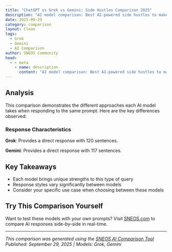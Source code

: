 ```yaml
---
title: "ChatGPT vs Grok vs Gemini: Side Hustles Comparison 2025"
description: "AI model comparison: Best AI-powered side hustles to make $1000/month in 2025..."
date: 2025-09-29
category: comparison
layout: Clean
tags:
  - Grok
  - Gemini
  - AI Comparison
author: SNEOS Community
head:
  - - meta
    - name: description
      content: "AI model comparison: Best AI-powered side hustles to make $1000/month in 2025..."
---
```


<ChatComparison
  title="ChatGPT vs Grok vs Gemini: Side Hustles Comparison 2025"
  prompt="Best AI-powered side hustles to make $1000/month in 2025"
  :responses='{
    "Grok": "In 2025, AI-powered side hustles are expected to continue growing as advanced tools become more accessible, user-friendly, and integrated into various industries. Making $1,000/month through AI-driven side hustles is achievable with the right strategy, consistency, and leveraging emerging technologies. Below are some of the best AI-powered side hustles, along with actionable steps to get started, potential earnings, and tools to use. These ideas cater to different skill levels and time commitments.\n\n---\n\n### 1. AI-Generated Content Creation (Writing, Blogs, Copywriting)\n**Why it works:** AI tools like ChatGPT, Jasper, and Writesonic can help generate high-quality written content quickly, such as blog posts, social media captions, email campaigns, or eBooks. You can use these as a starting point and add your personal touch or editing skills to create value for clients.\n\n**How to start:**\n- Learn to use AI writing tools to draft content and refine it with your creativity or niche expertise (e.g., SEO, storytelling).\n- Offer services on platforms like Upwork, Fiverr, or PeoplePerHour as a freelance writer or copywriter.\n- Target small businesses, eCommerce stores, or bloggers who need content for websites, ads, or newsletters.\n- Create and monetize your own blog or niche site using AI to generate content, then earn via affiliate marketing or ads.\n\n**Potential Earnings:** $500\u2013$2,000/month\n- Charge $50\u2013$200 per blog post or $20\u2013$100 per social media content package. At 5\u201310 clients a month, you can easily hit $1,000.\n- Affiliate marketing or ads on your blog can earn $200\u2013$1,000/month with consistent traffic.\n\n**Tools:** ChatGPT (free/paid), Jasper ($39/month), Grammarly (for editing), Canva (for visuals).\n\n**Time Commitment:** 10\u201320 hours/week initially; scales down with experience.\n\n---\n\n### 2. AI-Powered Graphic Design and Digital Art\n**Why it works:** AI design tools like MidJourney, DALL\u00B7E, and Canva\u2019s AI features allow non-designers to create stunning visuals, logos, NFT art, or social media graphics. Demand for custom designs continues to rise for branding, marketing, and personal use.\n\n**How to start:**\n- Use AI art generators to create unique designs or illustrations based on client prompts or trending styles.\n- Sell services on Fiverr or Etsy (e.g., custom logos, posters, or digital art for NFTs).\n- Create print-on-demand products (t-shirts, mugs) with AI-generated designs and sell via platforms like Redbubble or Teespring.\n- Build a portfolio on Instagram or Behance to attract clients.\n\n**Potential Earnings:** $500\u2013$1,500/month\n- Charge $30\u2013$100 per design or artwork. 10\u201315 projects/month can hit $1,000.\n- Print-on-demand sales can add $200\u2013$500/month with popular designs.\n\n**Tools:** MidJourney ($10/month), DALL\u00B7E (via OpenAI), Adobe Express, Canva Pro ($12.99/month).\n\n**Time Commitment:** 10\u201315 hours/week.\n\n---\n\n### 3. AI-Driven Social Media Management\n**Why it works:** Businesses need consistent social media presence, and AI tools can automate content creation, scheduling, and analytics, making it easier to manage multiple accounts as a side hustle.\n\n**How to start:**\n- Use AI tools like Buffer, Hootsuite, or Lately.ai to create posts, captions, and schedules for clients.\n- Offer packages that include content planning, posting, and basic engagement for small businesses or influencers.\n- Find clients on platforms like Upwork or by reaching out to local businesses.\n- Use AI to analyze trends and suggest viral content ideas for better engagement.\n\n**Potential Earnings:** $600\u2013$2,000/month\n- Charge $200\u2013$500/month per client for managing 2\u20133 social media accounts. With 3\u20135 clients, you can exceed $1,000.\n- Upsell add-ons like ad management for extra revenue.\n\n**Tools:** Buffer ($6/account/month), Hootsuite, Lately.ai, ChatGPT for captions.\n\n**Time Commitment:** 10\u201320 hours/week.\n\n---\n\n### 4. AI-Powered Online Courses or Educational Content\n**Why it works:** AI can help create course outlines, scripts for videos, quizzes, and marketing materials, allowing you to package your knowledge or research into sellable digital products. Online learning platforms continue to grow, with demand for niche courses.\n\n**How to start:**\n- Identify a skill or topic you\u2019re knowledgeable about (or research a trending niche using AI).\n- Use AI tools to draft course content, scripts, or presentations (e.g., ChatGPT for text, Descript for video editing).\n- Host courses on platforms like Udemy, Teachable, or Gumroad.\n- Market your course through social media or paid ads with AI-generated copy.\n\n**Potential Earnings:** $500\u2013$3,000/month\n- Price courses at $50\u2013$200. Sell 5\u201320 copies/month to hit $1,000.\n- Evergreen content can provide passive income over time.\n\n**Tools:** ChatGPT, Descript ($12/month), Canva for visuals, Teachable ($39/month).\n\n**Time Commitment:** 20\u201330 hours upfront; 5\u201310 hours/week for marketing and updates.\n\n---\n\n### 5. AI-Enhanced Freelance Video Editing or Voiceovers\n**Why it works:** AI tools can automate parts of video editing (e.g., cutting, captions) and generate synthetic voiceovers, making it easier to produce professional content for YouTubers, businesses, or podcasters without advanced skills.\n\n**How to start:**\n- Learn to use AI video editing tools like Descript or Runway to streamline editing tasks.\n- Use AI voiceover tools like Murf.ai or Synthesia to create professional narration.\n- Offer services on Fiverr or Upwork for video ads, YouTube content, or podcast intros.\n- Create a portfolio of sample work to attract clients.\n\n**Potential Earnings:** $500\u2013$1,500/month\n- Charge $50\u2013$150 per short video or voiceover project. 10 projects/month can net $1,000.\n- Recurring clients (e.g., YouTubers) can boost income.\n\n**Tools:** Descript ($12/month), Murf.ai ($19/month), Runway ($12/month), CapCut (free).\n\n**Time Commitment:** 15\u201325 hours/week.\n\n---\n\n### 6. AI-Powered E-commerce or Dropshipping\n**Why it works:** AI can help with product research, ad copy, customer service chatbots, and store optimization, making e-commerce more manageable for beginners. Dropshipping reduces inventory risks.\n\n**How to start:**\n- Use AI tools like ChatGPT or Jasper to write product descriptions and ad copy.\n- Leverage AI product research tools (e.g., Jungle Scout with AI features) to find trending items.\n- Set up a Shopify store and integrate AI chatbots for customer support (e.g., Tidio).\n- Market products via social media ads, using AI to target audiences.\n\n**Potential Earnings:** $500\u2013$2,000/month\n- Aim for $2,000\u2013$3,000 in sales with a 30\u201350% profit margin to hit $1,000/month after ad costs.\n- Scaling with trending products can increase revenue.\n\n**Tools:** Shopify ($39/month), ChatGPT, Tidio ($29/month), Jungle Scout ($49/month).\n\n**Time Commitment:** 15\u201320 hours/week initially; less with automation.\n\n---\n\n### 7. AI-Driven Virtual Assistant Services\n**Why it works:** AI can automate repetitive tasks like email management, scheduling, data entry, or research, allowing you to offer virtual assistant (VA) services efficiently to multiple clients.\n\n**How to start:**\n- Use AI tools like ChatGPT for drafting emails or research summaries.\n- Automate scheduling with tools like Calendly or AI-powered CRMs.\n- Market yourself on platforms like Virtual Assistant Jobs, Belay, or Upwork.\n- Target entrepreneurs, small businesses, or busy professionals.\n\n**Potential Earnings:** $500\u2013$1,500/month\n- Charge $20\u2013$40/hour. Working 10\u201315 hours/week for 2\u20133 clients can hit $1,000.\n- Package services for a flat monthly rate ($300\u2013$500/client).\n\n**Tools:** ChatGPT, Calendly (free), Notion with AI features ($10/month).\n\n**Time Commitment:** 10\u201320 hours/week.\n\n---\n\n### 8. AI-Powered Tutoring or Coaching\n**Why it works:** AI can help create lesson plans, quizzes, and personalized learning content, making it easier to tutor students or coach individuals in areas like language learning, coding, or personal development.\n\n**How to start:**\n- Use AI to develop teaching materials or practice exercises tailored to students\u2019 needs.\n- Offer one-on-one sessions via platforms like iTalki (languages), Wyzant (academic tutoring), or Coach.me (life coaching).\n- Promote services on social media or through local communities.\n- Use AI chatbots to answer common student queries, saving time.\n\n**Potential Earnings:** $500\u2013$1,500/month\n- Charge $25\u2013$50/hour. Tutor 5\u201310 hours/week to reach $1,000.\n- Group sessions or recorded lessons can scale income.\n\n**Tools:** ChatGPT, Quizlet with AI features, Zoom (free/paid).\n\n**Time Commitment:** 10\u201315 hours/week.\n\n---\n\n### General Tips to Succeed in AI-Powered Side Hustles\n1. **Upskill Quickly:** Spend a few hours learning how to use AI tools effectively via free YouTube tutorials or courses on Coursera/Udemy.\n2. **Niche Down:** Focus on a specific industry or audience (e.g., real estate content, fitness coaching) to",
    "Gemini": "Okay, let\u0027s explore some AI-powered side hustles with the potential to earn $1000/month in 2025. Keep in mind that the AI landscape is rapidly evolving, and success will depend on your skills, marketing efforts, and how well you adapt to new tools and trends. Also, $1000/month is achievable, but it will require consistent effort and strategic focus.\n\n**General Considerations for Success:**\n\n*   **Skill Development:** Don\u0027t rely solely on AI.  Human oversight, creativity, and prompt engineering are crucial. Invest in learning relevant skills like prompt writing, editing, marketing, and industry-specific knowledge.\n*   **Niche Down:**  Don\u0027t try to be everything to everyone. Focus on a specific niche where you can become an expert.\n*   **Marketing \u0026 Promotion:**  No matter how good your service, you need to market it.  Utilize social media, SEO, content marketing, and networking to attract clients.\n*   **Quality is Key:**  AI can help you be efficient, but you need to ensure your output is high-quality and meets client expectations.  Don\u0027t just blindly trust AI.\n*   **Adaptability:** The AI landscape is constantly changing. Stay updated on new tools and techniques to maintain a competitive edge.\n*   **Ethical Considerations:** Be transparent about using AI.  Don\u0027t pass off AI-generated content as entirely your own work.  Respect copyright and intellectual property.\n*   **Pricing Strategy:** Research your market and set competitive but profitable prices. Consider value-based pricing (charging based on the perceived value to the client).\n\n**AI-Powered Side Hustle Ideas (Potential for $1000/month in 2025):**\n\n**1.  AI-Powered Content Creation \u0026 Editing Services**\n\n*   **Concept:** Use AI tools to generate blog posts, articles, social media content, website copy, email marketing campaigns, and even scripts.  Then, *critically edit and refine* the AI output to ensure accuracy, clarity, and originality.  This is where your human skills are paramount.\n*   **AI Tools:**\n    *   **AI Writing Assistants:** Jasper, Copy.ai, Rytr, Scalenut, Article Forge (for generating drafts).\n    *   **Grammar \u0026 Style Checkers:** Grammarly, ProWritingAid (essential for editing AI output).\n    *   **SEO Optimization Tools:** Semrush, Ahrefs (for optimizing content for search engines).\n    *   **Image Generation:** Midjourney, DALL-E 2, Stable Diffusion (for creating visual content).\n*   **Niches:**\n    *   **SEO-optimized blog content for small businesses:**  Focus on local businesses, specific industries (e.g., real estate, healthcare, finance).\n    *   **Social media content for e-commerce brands:** Create engaging posts, captions, and product descriptions.\n    *   **Email marketing campaigns for startups:**  Develop compelling email sequences to nurture leads and drive sales.\n    *   **Technical Writing (with expert editing):** AI can assist in generating technical documentation, but human review is vital.\n*   **Earning Potential:** Charge per word, per article, or offer monthly content packages.  With consistent effort and targeted marketing, you can reach $1000/month.\n\n**2.  AI-Enhanced SEO Consulting**\n\n*   **Concept:** Use AI-powered tools to analyze websites, identify SEO opportunities, and develop strategies to improve search engine rankings.  Provide actionable recommendations to clients.\n*   **AI Tools:**\n    *   **SEO Audit Tools:** Semrush, Ahrefs, Surfer SEO (for identifying technical SEO issues and keyword opportunities).\n    *   **Keyword Research Tools:** Google Keyword Planner, AnswerThePublic (for finding relevant keywords).\n    *   **Content Optimization Tools:** Surfer SEO, Clearscope (for optimizing content for specific keywords).\n    *   **AI-Powered Link Building Tools:**  (Emerging) Tools that assist in finding link opportunities and outreach.  Requires careful human review.\n*   **Niches:**\n    *   **Local SEO for small businesses:** Help local businesses improve their visibility in local search results.\n    *   **E-commerce SEO:**  Optimize product pages and website structure for e-commerce stores.\n    *   **SEO for SaaS companies:**  Focus on improving organic traffic to SaaS websites.\n*   **Earning Potential:**  Charge per audit, offer monthly SEO packages, or get paid based on performance.\n\n**3.  AI-Driven Market Research \u0026 Insights**\n\n*   **Concept:** Utilize AI tools to analyze market trends, customer behavior, and competitor data. Provide valuable insights to businesses to help them make informed decisions.\n*   **AI Tools:**\n    *   **Market Research Platforms:**  Trend Hunter, CB Insights (for identifying emerging trends and market opportunities).\n    *   **Social Listening Tools:**  Brandwatch, Hootsuite Insights (for monitoring social media conversations and sentiment).\n    *   **Data Analysis Tools:**  Tableau, Power BI (for visualizing and interpreting data).\n    *   **AI-powered survey analysis:** (Emerging) Tools that can analyze open-ended survey responses.\n*   **Niches:**\n    *   **Trend forecasting for the fashion industry:** Identify upcoming trends and help fashion brands develop new products.\n    *   **Competitive analysis for startups:** Analyze the competitive landscape and help startups develop a competitive advantage.\n    *   **Customer sentiment analysis for restaurants:** Monitor online reviews and social media conversations to understand customer sentiment.\n*   **Earning Potential:**  Charge per report, offer monthly subscription services, or get paid based on the value of the insights provided.\n\n**4.  AI-Powered Video Editing \u0026 Production**\n\n*   **Concept:** Use AI tools to automate video editing tasks, such as transcript generation, subtitle creation, noise reduction, and scene detection.  Focus on adding creative value and human storytelling.\n*   **AI Tools:**\n    *   **Video Editing Software with AI Features:** Adobe Premiere Pro (with Sensei AI), Descript, Kapwing, RunwayML.\n    *   **AI-Powered Transcription Services:** Otter.ai, Descript (for generating accurate transcripts).\n    *   **AI Video Generators:** Synthesia, Lumen5 (for creating explainer videos). *Use with caution and a critical eye.*\n    *   **AI-Powered Visual Effects:** RunwayML\n*   **Niches:**\n    *   **Social media video editing for influencers:** Edit and optimize videos for YouTube, Instagram, and TikTok.\n    *   **Corporate video production:** Create training videos, marketing videos, and internal communications videos.\n    *   **Podcast video production:** Add visuals to podcasts to make them more engaging on YouTube.\n*   **Earning Potential:**  Charge per video, offer monthly packages, or get paid based on the length and complexity of the project.\n\n**5.  AI-Assisted E-commerce Product Descriptions \u0026 Optimization**\n\n*   **Concept:** Utilize AI to generate compelling product descriptions, optimize product listings for search, and create personalized shopping experiences.\n*   **AI Tools:**\n    *   **AI Product Description Generators:** Copy.ai, Jasper, Rytr.  (Requires significant human editing).\n    *   **E-commerce SEO Tools:** Semrush, Ahrefs (for keyword research and product listing optimization).\n    *   **Personalization Engines:**  (More advanced) Nosto, Barilliance (for creating personalized product recommendations).\n*   **Niches:**\n    *   **Etsy product listing optimization:** Help Etsy sellers improve their product visibility and sales.\n    *   **Shopify product description writing:** Create compelling product descriptions for Shopify stores.\n    *   **Amazon product listing optimization:** Optimize product listings for Amazon\u0027s search algorithm.\n*   **Earning Potential:** Charge per product description, offer monthly SEO packages, or get paid based on increased sales.\n\n**6. AI-Powered Personalized Learning Experiences**\n\n*   **Concept:** Leverage AI to create personalized learning experiences for individuals or organizations.\n*   **AI Tools:**\n    *   **Personalized Learning Platforms:** Coursera, Khan Academy (using algorithms to suggest relevant courses).  You could build on top of these or create content for them.\n    *   **AI-powered tutoring:**  (Emerging) Tools that provide personalized tutoring based on student performance.\n    *   **Content Recommendation Systems:** (AI algorithms that suggest relevant learning materials).\n*   **Niches:**\n    *   **Personalized language learning:** Create customized language learning programs based on individual needs and goals.\n    *   **Personalized career development:**  Help individuals identify career paths and develop the skills they need to succeed.\n    *   **Personalized training for specific skills:**  Create customized training programs for software development, data analysis, or other in-demand skills.\n*   **Earning Potential:** Charge per course, offer monthly subscription services, or get paid based on the learner\u0027s progress.\n\n**Important Considerations for 2025 and Beyond:**\n\n*   **AI Will Become More Accessible:** The tools will be easier to use, cheaper, and more powerful.  This means competition will increase.\n*   **Differentiation is Key:** You need to offer something unique \u2013 specialized knowledge, exceptional customer service, a specific niche, or a combination of AI and human expertise.\n*   **The Value of Human Creativity Will Increase:**  As AI becomes more commonplace, the ability to think critically, creatively, and strategically will become even more valuable.\n*   **Focus on Problem Solving:** Don\u0027t just use AI for the sake of using AI. Focus on solving real problems for your clients.\n\n**Actionable Steps to Get Started:**\n\n1.  **Choose a Niche:** Identify an area where you have existing knowledge or interest.\n2.  **Research AI Tools:** Explore the AI tools mentioned above and experiment with them.\n3.  **Develop Your Skills:** Invest in learning relevant skills like prompt engineering, editing, marketing, and industry-specific knowledge.\n4.  **Build a Portfolio:** Create samples of your work to showcase your skills to potential clients.\n5.  **Market Your Services:** Use social media, content marketing, and networking to attract clients.\n6.  **Set Your Prices:** Research your market and set competitive but profitable prices.\n7.  **Provide Excellent Customer Service:**  Build strong relationships with your clients and provide exceptional customer service.\n8.  **Stay Updated:**  The AI landscape is constantly changing. Stay updated on new tools and techniques to maintain a competitive edge.\n\nBy following these steps and adapting to the evolving AI landscape, you can increase your chances of building a successful AI-powered side hustle and achieving your financial goals. Good luck!\n"
  }'
  published-date="15:02"
/>

## Analysis

This comparison demonstrates the different approaches each AI model takes when responding to the same prompt. Here are the key differences observed:

### Response Characteristics

**Grok**: Provides a direct response with 120 sentences. 

**Gemini**: Provides a direct response with 117 sentences. 

## Key Takeaways

- Each model brings unique strengths to this type of query
- Response styles vary significantly between models
- Consider your specific use case when choosing between these models

## Try This Comparison Yourself

Want to test these models with your own prompts? Visit [SNEOS.com](https://sneos.com) to compare AI responses side-by-side in real-time.

---

*This comparison was generated using the [SNEOS AI Comparison Tool](https://sneos.com)*
*Published: September 29, 2025 | Models: Grok, Gemini*
